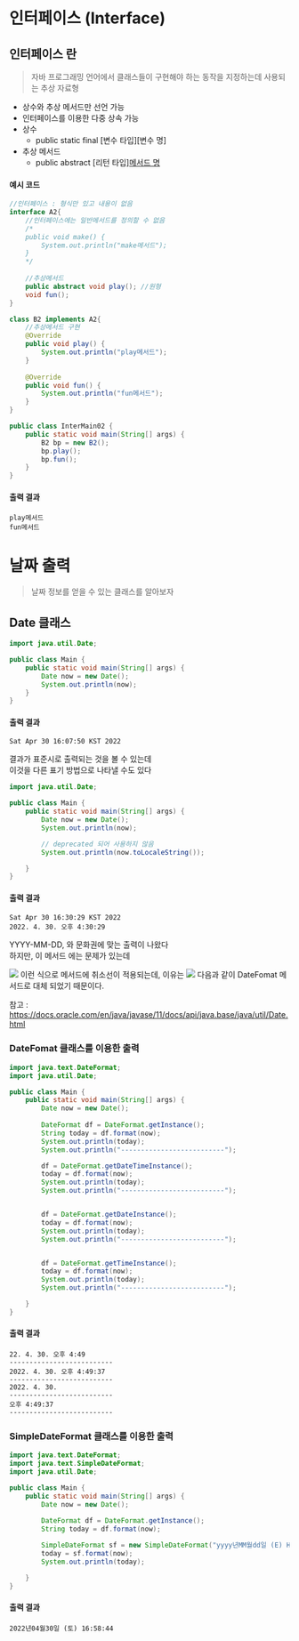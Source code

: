 # 인터페이스 (Interface)
## 인터페이스 란
> 자바 프로그래밍 언어에서 클래스들이 구현해야 하는 동작을 지정하는데 사용되는 추상 자료형

- 상수와 추상 메서드만 선언 가능
- 인터페이스를 이용한 다중 상속 가능
- 상수 
  - public static final [변수 타입][변수 명]
- 추상 메서드 
  - public abstract [리턴 타입][메서드 명]()

#### 예시 코드
```java
//인터페이스 : 형식만 있고 내용이 없음
interface A2{
	//인터페이스에는 일반메서드를 정의할 수 없음
	/*
	public void make() {
		System.out.println("make메서드");
	}
	*/
	
	//추상메서드
	public abstract void play(); //원형
	void fun();
}

class B2 implements A2{
	//추상메서드 구현
	@Override
	public void play() {
		System.out.println("play메서드");
	}
	
	@Override
	public void fun() {
		System.out.println("fun메서드");
	}
}

public class InterMain02 {
	public static void main(String[] args) {
		B2 bp = new B2();
		bp.play();
		bp.fun();
	}
}
```
#### 출력 결과
```
play메서드
fun메서드
```

# 날짜 출력
> 날짜 정보를 얻을 수 있는 클래스를 알아보자

## Date 클래스
```java
import java.util.Date;

public class Main {
	public static void main(String[] args) {
		Date now = new Date();
		System.out.println(now);
	}
}
```
#### 출력 결과
```
Sat Apr 30 16:07:50 KST 2022
```
결과가 표준시로 출력되는 것을 볼 수 있는데 <br>
이것을 다른 표기 방법으로 나타낼 수도 있다 <br>


```java
import java.util.Date;

public class Main {
	public static void main(String[] args) {
		Date now = new Date();
		System.out.println(now);

		// deprecated 되어 사용하지 않음
		System.out.println(now.toLocaleString());

	}
}
```
#### 출력 결과
```
Sat Apr 30 16:30:29 KST 2022
2022. 4. 30. 오후 4:30:29
```
YYYY-MM-DD, 와 문화권에 맞는 출력이 나왔다  <br>
하지만, 이 메서드 에는 문제가 있는데

![](https://velog.velcdn.com/images/so2i/post/86afac9c-6043-4937-b713-483a868fb143/image.PNG)
이런 식으로 메서드에 취소선이 적용되는데, 이유는 
![](https://velog.velcdn.com/images/so2i/post/29d4ccfb-7287-4834-a3aa-cdb68024e852/image.PNG)
다음과 같이 DateFomat 메서드로 대체 되었기 때문이다. <br>

참고 : https://docs.oracle.com/en/java/javase/11/docs/api/java.base/java/util/Date.html
### DateFomat 클래스를 이용한 출력
```java
import java.text.DateFormat;
import java.util.Date;

public class Main {
	public static void main(String[] args) {
		Date now = new Date();
		
		DateFormat df = DateFormat.getInstance();
		String today = df.format(now);
		System.out.println(today);
		System.out.println("--------------------------");

		df = DateFormat.getDateTimeInstance();
		today = df.format(now);
		System.out.println(today);
		System.out.println("--------------------------");


		df = DateFormat.getDateInstance();
		today = df.format(now);
		System.out.println(today);
		System.out.println("--------------------------");


		df = DateFormat.getTimeInstance();
		today = df.format(now);
		System.out.println(today);
		System.out.println("--------------------------");	

	}
}
```
#### 출력 결과

```
22. 4. 30. 오후 4:49
--------------------------
2022. 4. 30. 오후 4:49:37
--------------------------
2022. 4. 30.
--------------------------
오후 4:49:37
--------------------------
```
### SimpleDateFormat 클래스를 이용한 출력
```java
import java.text.DateFormat;
import java.text.SimpleDateFormat;
import java.util.Date;

public class Main {
	public static void main(String[] args) {
		Date now = new Date();
		
		DateFormat df = DateFormat.getInstance();
		String today = df.format(now);

		SimpleDateFormat sf = new SimpleDateFormat("yyyy년MM월dd일 (E) HH:mm:ss");
		today = sf.format(now);
		System.out.println(today);

	}
}
```
#### 출력 결과
```
2022년04월30일 (토) 16:58:44
```





